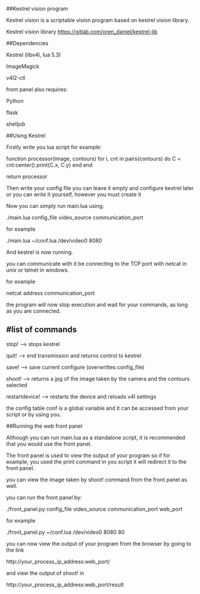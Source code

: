 ##Kestrel vision program

Kestrel vision is a scriptable vision program based on kestrel vision library.

Kestrel vision library
https://gitlab.com/oren_daniel/kestrel-lib


##Dependencies

Kestrel (libv4l, lua 5.3)

ImageMagick

v4l2-ctl


front panel also requires:

Python

flask

shelljob



##Using Kestrel

Firstly write you lua script for example:

function processor(image, contours)
	for i, cnt in pairs(contours) do
		C = cnt:center()
		print(C.x, C.y)
	end
end

return processor


Then write your config file
you can leave it empty and configure kestrel later 
or you can write it yourself, however you must create it

Now you can simply run main.lua using:

./main.lua config_file video_source communication_port

for example

./main.lua ~/conf.lua /dev/video0 8080

And kestrel is now running.
 
you can communicate with it be connecting to the TCP port with netcat in unix or telnet in windows.

for example

netcat address communication_port

the program will now stop execution and wait for your commands, as long as you are connected.

#list of commands
-----------------

stop! --> stops kestrel

quit! --> end transmission and returns control to kestrel

save! --> save current configure (overwrittes config_file)

shoot! --> returns a jpg of the image taken by the camera and the contours selected

restartdevice! --> restarts the device and reloads v4l settings


the config table conf is a global variable and it can be accessed from 
your script or by using you.


##Running the web front panel


Although you can run main.lua as a standalone script, it is recommended that you would use the front panel.

The front panel is used to view the output of your program
so if for example, you used the print command in you script it
will redirect it to the front panel.

you can view the image taken by shoot! command from the front panel as well.

you can run the front panel by:

./front_panel.py config_file video_source communication_port web_port

for example

./front_panel.py ~/conf.lua /dev/video0 8080 80

you can now view the output of your program from the browser by going to the link

http://your_process_ip_address:web_port/

and view the output of shoot! in

http://your_process_ip_address:web_port/result

